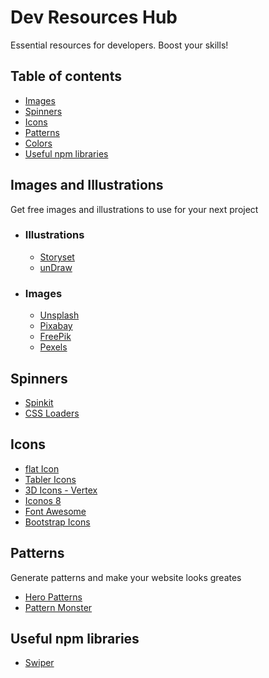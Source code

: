 # Dev Resources Hub
Essential resources for developers. Boost your skills!

## Table of contents
- [Images](#images-and-illustrations)
- [Spinners](#spinners)
- [Icons](#icons)
- [Patterns](#patterns)
- [Colors](#colors)
- [Useful npm libraries](#useful-npm-libraries)


## Images and Illustrations
Get free images and illustrations to use for your next project
- ### Illustrations
  - [Storyset](https://storyset.com)
  - [unDraw](https://undraw.co/illustrations)

- ### Images
  - [Unsplash](https://unsplash.com)
  - [Pixabay](https://pixabay.com)
  - [FreePik](https://www.freepik.com/)
  - [Pexels](https://www.pexels.com)

## Spinners
- [Spinkit](https://tobiasahlin.com/spinkit)
- [CSS Loaders](https://cssloaders.github.io)

## Icons
- [flat Icon](https://www.flaticon.es)
- [Tabler Icons](https://heroicons.com)
- [3D Icons - Vertex](https://vertex.im)
- [Iconos 8](https://iconos8.es/icons)
- [Font Awesome](https://fontawesome.com)
- [Bootstrap Icons](https://icons.getbootstrap.com)

## Patterns
Generate patterns and make your website looks greates
- [Hero Patterns](https://heropatterns.com)
- [Pattern Monster](https://pattern.monster)

## Useful npm libraries
- [Swiper](https://swiperjs.com)



